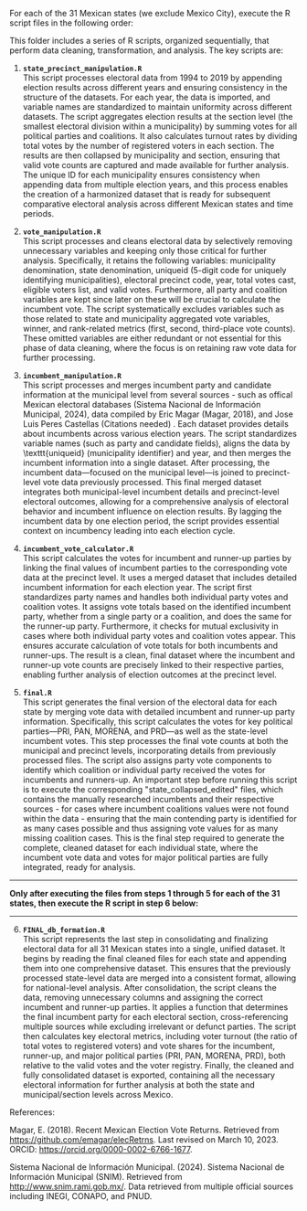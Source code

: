 


For each of the 31 Mexican states (we exclude Mexico City), execute the R script files in the following order:

This folder includes a series of R scripts, organized sequentially, that perform data cleaning, transformation, and analysis. The key scripts are:

1. **`state_precinct_manipulation.R`**  
This script processes electoral data from 1994 to 2019 by appending election results across different years and ensuring consistency in the structure of the datasets. For each year, the data is imported, and variable names are standardized to maintain uniformity across different datasets. The script aggregates election results at the section level (the smallest electoral division within a municipality) by summing votes for all political parties and coalitions. It also calculates turnout rates by dividing total votes by the number of registered voters in each section. The results are then collapsed by municipality and section, ensuring that valid vote counts are captured and made available for further analysis. The unique ID for each municipality ensures consistency when appending data from multiple election years, and this process enables the creation of a harmonized dataset that is ready for subsequent comparative electoral analysis across different Mexican states and time periods.

2. **`vote_manipulation.R`**  
This script processes and cleans electoral data by selectively removing unnecessary variables and keeping only those critical for further analysis. Specifically, it retains the following variables: municipality denomination, state denomination, uniqueid (5-digit code for uniquely identifying municipalities), electoral precinct code, year, total votes cast, eligible voters list, and valid votes. Furthermore, all party and coalition variables are kept since later on these will be crucial to calculate the incumbent vote. The script systematically excludes variables such as those related to state and municipality aggregated vote variables, winner, and rank-related metrics (first, second, third-place vote counts). These omitted variables are either redundant or not essential for this phase of data cleaning, where the focus is on retaining raw vote data for further processing.

4. **`incumbent_manipulation.R`**  
This script processes and merges incumbent party and candidate information at the municipal level from several sources - such as offical Mexican electoral databases (Sistema Nacional de Información Municipal, 2024), data compiled by Eric Magar (Magar, 2018), and Jose Luis Peres Castellas (Citations needed) . Each dataset provides details about incumbents across various election years. The script standardizes variable names (such as party and candidate fields), aligns the data by \texttt{uniqueid} (municipality identifier) and year, and then merges the incumbent information into a single dataset. After processing, the incumbent data—focused on the municipal level—is joined to precinct-level vote data previously processed. This final merged dataset integrates both municipal-level incumbent details and precinct-level electoral outcomes, allowing for a comprehensive analysis of electoral behavior and incumbent influence on election results. By lagging the incumbent data by one election period, the script provides essential context on incumbency leading into each election cycle.
5. **`incumbent_vote_calculator.R`**  
This script calculates the votes for incumbent and runner-up parties by linking the final values of incumbent parties to the corresponding vote data at the precinct level. It uses a merged dataset that includes detailed incumbent information for each election year. The script first standardizes party names and handles both individual party votes and coalition votes. It assigns vote totals based on the identified incumbent party, whether from a single party or a coalition, and does the same for the runner-up party. Furthermore, it checks for mutual exclusivity in cases where both individual party votes and coalition votes appear. This ensures accurate calculation of vote totals for both incumbents and runner-ups. The result is a clean, final dataset where the incumbent and runner-up vote counts are precisely linked to their respective parties, enabling further analysis of election outcomes at the precinct level.

6. **`final.R`**  
This script generates the final version of the electoral data for each state by merging vote data with detailed incumbent and runner-up party information. Specifically, this script calculates the votes for key political parties—PRI, PAN, MORENA, and PRD—as well as the state-level incumbent votes. This step processes the final vote counts at both the municipal and precinct levels, incorporating details from previously processed files. The script also assigns party vote components to identify which coalition or individual party received the votes for incumbents and runners-up. An important step before running this script is to execute the corresponding "state_collapsed_edited" files, which contains the manually researched incumbents and their respective sources - for cases where incumbent coalitions values were not found within the data - ensuring that the main contending party is identified for as many cases possible and thus assigning vote values for as many missing coalition cases. This is the final step required to generate the complete, cleaned dataset for each individual state, where the incumbent vote data and votes for major political parties are fully integrated, ready for analysis.

**                                                                                                                       **
   **Only after executing the files from steps 1 through 5 for each of the 31 states, then execute the R script in step 6 below:**
**                                                                                                                       **

6. **`FINAL_db_formation.R`**  
This script represents the last step in consolidating and finalizing electoral data for all 31 Mexican states into a single, unified dataset. It begins by reading the final cleaned files for each state and appending them into one comprehensive dataset. This ensures that the previously processed state-level data are merged into a consistent format, allowing for national-level analysis. After consolidation, the script cleans the data, removing unnecessary columns and assigning the correct incumbent and runner-up parties. It applies a function that determines the final incumbent party for each electoral section, cross-referencing multiple sources while excluding irrelevant or defunct parties. The script then calculates key electoral metrics, including voter turnout (the ratio of total votes to registered voters) and vote shares for the incumbent, runner-up, and major political parties (PRI, PAN, MORENA, PRD), both relative to the valid votes and the voter registry. Finally, the cleaned and fully consolidated dataset is exported, containing all the necessary electoral information for further analysis at both the state and municipal/section levels across Mexico.

References:

Magar, E. (2018). Recent Mexican Election Vote Returns. Retrieved from https://github.com/emagar/elecRetrns. Last revised on March 10, 2023. ORCID: https://orcid.org/0000-0002-6766-1677.

Sistema Nacional de Información Municipal. (2024). Sistema Nacional de Información Municipal (SNIM). Retrieved from http://www.snim.rami.gob.mx/. Data retrieved from multiple official sources including INEGI, CONAPO, and PNUD.
